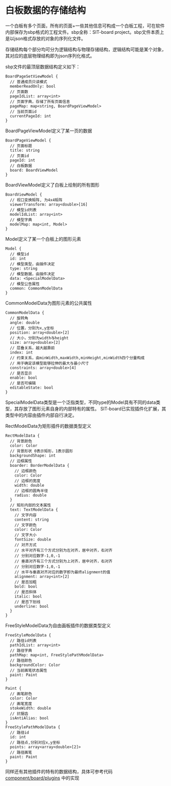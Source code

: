 # 白板数据的存储结构

一个白板有多个页面，所有的页面+一些其他信息可构成一个白板工程，可在软件内部保存为sbp格式的工程文件。sbp全称：SIT-board project。sbp文件本质上是以json格式存放的对象的序列化文件。

存储结构每个部分均可分为逻辑结构与物理存储结构，逻辑结构可能是某个对象，其对应的底层物理结构即为json序列化格式。

sbp文件的最顶层数据结构定义如下：

```
BoardPageSetViewModel {
  // 普通成员只读模式
  memberReadOnly: bool
  // 页面数
  pageIdList: array<int>
  // 页面字典，存储了所有页面信息
  pageMap: map<string, BoardPageViewModel>
  // 当前页面id
  currentPageId: int
}
```

BoardPageViewModel定义了某一页的数据

```
BoardPageViewModel {
  // 页面标题
  title: string
  // 页面id
  pageId: int
  // 白板数据
  board: BoardViewModel
}
```

BoardViewModel定义了白板上绘制的所有图形

```
BoardViewModel {
  // 视口变换矩阵, 为4x4矩阵
  viewerTransform: array<double>[16]
  // 模型id列表
  modelIdList: array<int>
  // 模型字典
  modelMap: map<int, Model>
}
```

Model定义了某一个白板上的图形元素

```
Model {
  // 模型id
  id: int
  // 模型类型，由插件决定
  type: string
  // 模型数据，由插件决定
  data: <SpecialModelData>
  // 模型公告属性
  common: CommonModelData
}
```

CommonModelData为图形元素的公共属性

```
CommonModelData {
  // 旋转角
  angle: double
  // 位置，分别为x,y坐标
  position: array<double>[2]
  // 大小，分别为width与height
  size: array<double>[2]
  // 层叠关系，越大越靠前
  index: int
  // 约束关系，由minWidth,maxWidth,minHeight,minWidth四个分量构成
  // 用于确定该模型能够拉伸的最大与最小尺寸
  constraints: array<double>[4]
  // 是否显示
  enable: bool
  // 是否可编辑
  editableState: bool
}
```

SpecialModelData类型是一个泛指类型，不同type的Model具有不同的data类型，其存放了图形元素自身的内部特有的属性。
SIT-board已实现插件化扩展，其类型中的内容由插件内部自行决定。

RectModelData为矩形插件的数据类型定义

```
RectModelData {
  // 背景颜色
  color: Color
  // 背景形状 0表示矩形，1表示圆形
  backgroundShape: int
  // 边框属性
  boarder: BorderModelData {
    // 边框颜色
    color: Color
    // 边框的宽度
    width: double
    // 边框的圆角半径
    radius: double
  }
  // 矩形内部的文本属性
  text: TextModelData {
    // 文字内容
    content: string
    // 文字颜色
    color: Color
    // 文字大小
    fontSize: double
    // 对齐方式
    // 水平对齐有三个方式分别为左对齐，居中对齐，右对齐
    // 分别对应数字-1,0,-1
    // 垂直对齐有三个方式分别为上对齐，居中对齐，右对齐
    // 分别对应数字-1,0,-1
    // 水平与垂直对齐对应的数字即为最终alignment的值
    alignment: array<int>[2]
    // 是否加粗
    bold: bool
    // 是否斜体
    italic: bool
    // 是否下划线
    underline: bool
  }
}
```

FreeStyleModelData为自由画板插件的数据类型定义

```
FreeStyleModelData {
  // 路径id列表
  pathIdList: array<int>
  // 路径字典
  pathMap: map<int, FreeStylePathModelData>
  // 路径颜色
  backgroundColor: Color
  // 当前画笔状态属性
  paint: Paint
}

Paint {
  // 画笔颜色
  color: Color
  // 画笔宽度
  stokeWidth: double
  // 抗锯齿
  isAntiAlias: bool
}
FreeStylePathModelData {
  // 路径id
  id: int
  // 路径点,分别对应x,y坐标
  points: array<array<double>[2]>
  // 路径画笔
  paint: Paint
}
```

同样还有其他插件的特有的数据结构，具体可参考代码 
[component/board/plugins](https://github.com/SIT-board/board_front/tree/master/lib/component/board/plugins) 中的实现
